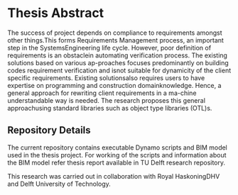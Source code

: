 # Thesis Abstract

The success of project depends on compliance to requirements amongst other things.This forms Requirements Management process,  an important step in the SystemsEngineering  life  cycle.   However,  poor  definition  of  requirements  is  an  obstaclein  automating  verification  process.    The  existing  solutions  based  on  various  ap-proaches focuses predominantly on building codes requirement verification and isnot  suitable  for  dynamicity  of  the  client  specific  requirements.   Existing  solutionsalso  requires  users  to  have  expertise  on  programming  and  construction  domainknowledge.  Hence,  a general approach for rewriting client requirements in a ma-chine understandable way is needed.  The research proposes this general approachusing standard libraries such as object type libraries (OTL)s.

## Repository Details

The current repository contains executable Dynamo scripts and BIM model used in the thesis project. For working of the scripts and information about the BIM model refer thesis report available in TU Delft research repository.

This research was carried out in collaboration with Royal HaskoningDHV and Delft University of Technology.
